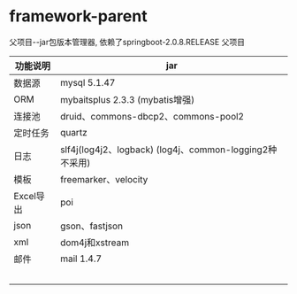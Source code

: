 # framework-parent
父项目--jar包版本管理器, 依赖了springboot-2.0.8.RELEASE 父项目

| 功能说明   |  jar  |
| ----- | ----- |
| 数据源 | mysql 5.1.47 |
| ORM | mybaitsplus 2.3.3 (mybatis增强) |
| 连接池 | druid、commons-dbcp2、commons-pool2 |
| 定时任务 | quartz |
| 日志 | slf4j(log4j2、logback) (log4j、common-logging2种不采用) |
| 模板 | freemarker、velocity |
| Excel导出 | poi |
| json | gson、fastjson |
| xml | dom4j和xstream |
| 邮件 | mail 1.4.7 |
|  |  |
|  |  |
|  |  |
|  |  |
|  |  |